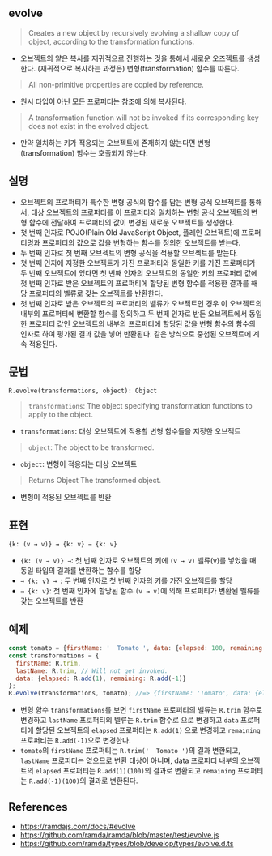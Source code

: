 ## evolve

> Creates a new object by recursively evolving a shallow copy of object, according to the transformation functions.
- 오브젝트의 얕은 복사를 재귀적으로 진행하는 것을 통해서 새로운 오즈젝트를 생성한다. (재귀적으로 복사하는 과정은) 변형(transformation) 함수를 따른다.
> All non-primitive properties are copied by reference.
- 원시 타입이 아닌 모든 프로퍼티는 참조에 의해 복사된다.
> A transformation function will not be invoked if its corresponding key does not exist in the evolved object.
- 만약 일치하는 키가 적용되는 오브젝트에 존재하지 않는다면 변형(transformation) 함수는 호출되지 않는다.

## 설명

- 오브젝트의 프로퍼티가 특수한 변형 공식의 함수를 담는 변형 공식 오브젝트를 통해서, 대상 오브젝트의 프로퍼티를 이 프로퍼티와 일치하는 변형 공식 오브젝트의 변형 함수에 전달하여 프로퍼티의 값이 변경된 새로운 오브젝트를 생성한다.
- 첫 번째 인자로 POJO(Plain Old JavaScript Object, 플레인 오브젝트)에 프로퍼티명과 프로퍼티의 값으로 값을 변형하는 함수를 정의한 오브젝트를 받는다.
- 두 번째 인자로 첫 번째 오브젝트의 변형 공식을 적용할 오브젝트를 받는다.
- 첫 번째 인자에 지정한 오브젝트가 가진 프로퍼티와 동일한 키를 가진 프로퍼티가 두 번째 오브젝트에 있다면 첫 번째 인자의 오브젝트의 동일한 키의 프로퍼티 값에 첫 번째 인자로 받은 오브젝트의 프로퍼티에 할당된 변형 함수를 적용한 결과를 해당 프로퍼티의 벨류로 갖는 오브젝트를 반환한다.
- 첫 번째 인자로 받은 오브젝트의 프로퍼티의 벨류가 오브젝트인 경우 이 오브젝트의 내부의 프로퍼티에 변환할 함수를 정의하고 두 번째 인자로 반든 오브젝트에서 동일한 프로퍼티 값인 오브젝트의 내부의 프로퍼티에 할당된 값을 변형 함수의 함수의 인자로 하여 평가된 결과 값을 넣어 반환된다. 같은 방식으로 중첩된 오브젝트에 계속 적용된다.

## 문법
```
R.evolve(transformations, object): Object
```
> `transformations`: The object specifying transformation functions to apply to the object.
- `transformations`: 대상 오브젝트에 적용할 변형 함수들을 지정한 오브젝트
> `object`: The object to be transformed.
- `object`: 변형이 적용되는 대상 오브젝트
> Returns Object The transformed object.
- 변형이 적용된 오브젝트를 반환

## 표현

```
{k: (v → v)} → {k: v} → {k: v}
```
- `{k: (v → v)} →`: 첫 번째 인자로 오브젝트의 키에 `(v → v)` 벨류(v)를 넣었을 때 동일 타입의 결과를 반환하는 함수를 할당
- `→ {k: v} → `: 두 번째 인자로 첫 번째 인자의 키를 가진 오브젝트를 할당
- `→ {k: v}`: 첫 번째 인자에 할당된 함수 `(v → v)`에 의해 프로퍼티가 변환된 벨류를 갖는 오브젝트를 반환

## 예제

```js
const tomato = {firstName: '  Tomato ', data: {elapsed: 100, remaining: 1400}, id:123};
const transformations = {
  firstName: R.trim,
  lastName: R.trim, // Will not get invoked.
  data: {elapsed: R.add(1), remaining: R.add(-1)}
};
R.evolve(transformations, tomato); //=> {firstName: 'Tomato', data: {elapsed: 101, remaining: 1399}, id:123}
```

- 변형 함수 `transformations`를 보면 `firstName` 프로퍼티의 벨류는 `R.trim` 함수로 변경하고 `lastName` 프로퍼티의 벨류는 `R.trim` 함수로 으로 변경하고 `data` 프로퍼티에 할당된 오브젝트의 `elapsed` 프로퍼티는 `R.add(1)` 으로 변경하고 `remaining` 프로퍼티는 `R.add(-1)`으로 변경한다.
- `tomato`의 `firstName` 프로퍼티는 `R.trim('  Tomato ')`의 결과 변환되고, `lastName` 프로퍼티는 없으므로 변환 대상이 아니며, data 프로퍼티 내부의 오브젝트의 `elapsed` 프로퍼티는 `R.add(1)(100)`의 결과로 변환되고 `remaining` 프로퍼티는 `R.add(-1)(100)`의 결과로 변환된다.

## References
- https://ramdajs.com/docs/#evolve
- https://github.com/ramda/ramda/blob/master/test/evolve.js
- https://github.com/ramda/types/blob/develop/types/evolve.d.ts
